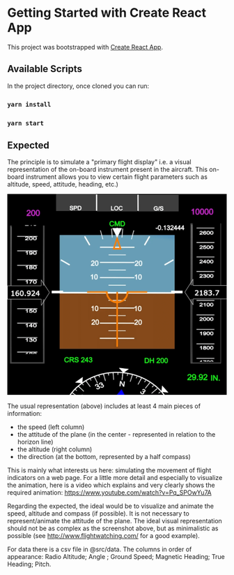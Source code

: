 # Getting Started with Create React App

This project was bootstrapped with [Create React App](https://github.com/facebook/create-react-app).

## Available Scripts

In the project directory, once cloned you can run:

### `yarn install`

### `yarn start`

## Expected

The principle is to simulate a "primary flight display" i.e. a visual representation of the on-board instrument present in the aircraft.
This on-board instrument allows you to view certain flight parameters such as altitude, speed, attitude, heading, etc.)

![Image text](./src/assets/primary-flight-display.png)

The usual representation (above) includes at least 4 main pieces of information:

- the speed (left column)
- the attitude of the plane (in the center - represented in relation to the horizon line)
- the altitude (right column)
- the direction (at the bottom, represented by a half compass)

This is mainly what interests us here: simulating the movement of flight indicators on a web page. For a little more detail and especially to visualize the animation, here is a video which explains and very clearly shows the required animation: https://www.youtube.com/watch?v=Pq_SPOwYu7A

Regarding the expected, the ideal would be to visualize and animate the speed, altitude and compass (if possible). It is not necessary to represent/animate the attitude of the plane.
The ideal visual representation should not be as complex as the screenshot above, but as minimalistic as possible (see http://www.flightwatching.com/ for a good example).

For data there is a csv file in @src/data.
The columns in order of appearance: Radio Altitude; Angle ; Ground Speed; Magnetic Heading; True Heading; Pitch.

